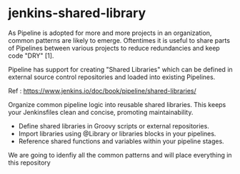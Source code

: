 # jenkins-shared-library

As Pipeline is adopted for more and more projects in an organization, common patterns are likely to emerge. Oftentimes it is useful to share parts of Pipelines between various projects to reduce redundancies and keep code "DRY" [1].

Pipeline has support for creating "Shared Libraries" which can be defined in external source control repositories and loaded into existing Pipelines.

Ref : https://www.jenkins.io/doc/book/pipeline/shared-libraries/

Organize common pipeline logic into reusable shared libraries. This keeps your Jenkinsfiles clean and concise, promoting maintainability.

* Define shared libraries in Groovy scripts or external repositories.
* Import libraries using @Library or libraries blocks in your pipelines.
* Reference shared functions and variables within your pipeline stages.

We are going to idenfiy all the common patterns and will place everything in this repository



